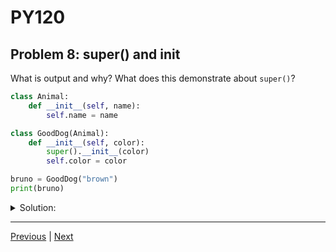 # PY120
## Problem 8: super() and __init__

What is output and why? What does this demonstrate about `super()`?

```python
class Animal:
    def __init__(self, name):
        self.name = name

class GoodDog(Animal):
    def __init__(self, color):
        super().__init__(color)
        self.color = color

bruno = GoodDog("brown")
print(bruno)
```

<details>
<summary>Solution:</summary>

The output will be something like `<__main__.GoodDog object at 0x...>`, which is the default object representation.

What's important to note is how `super().__init__(color)` works. When we create `bruno = GoodDog("brown")`:

1. `GoodDog.__init__` is called with `color="brown"`
2. `super().__init__(color)` calls the parent class `Animal.__init__` with `color` as the argument
3. In `Animal.__init__`, the parameter `name` receives the value `"brown"`, so `self.name = "brown"`
4. Then `self.color = "brown"` is set in `GoodDog.__init__`

So `bruno` has both `name` and `color` attributes set to `"brown"`.

This demonstrates that `super()` allows a subclass to call methods from its parent class. The `super().__init__(color)` call invokes the parent's `__init__` method, which is essential for proper initialization when using inheritance. Note that the parameter name in the parent's `__init__` (`name`) doesn't need to match what we pass in - it's positional.

</details>

---

[Previous](07.md) | [Next](09.md)

